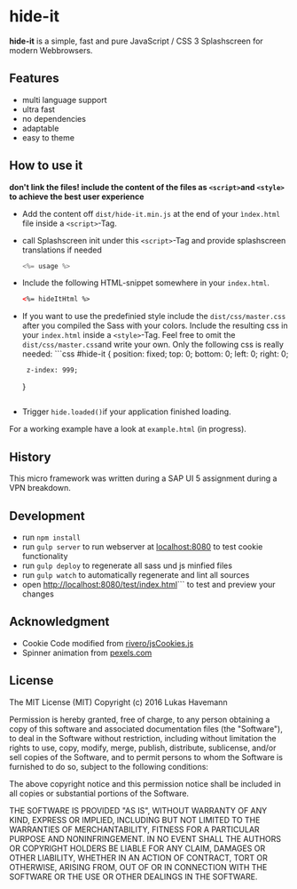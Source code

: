 # hide-it

**hide-it** is a simple, fast and pure JavaScript / CSS 3 Splashscreen for modern Webbrowsers.

## Features

 * multi language support
 * ultra fast
 * no dependencies
 * adaptable
 * easy to theme

## How to use it

**don't link the files! include the content of the files as ```<script>```and ```<style>``` to achieve the best user experience**

 * Add the content off ```dist/hide-it.min.js``` at the end of your ```ìndex.html``` file inside a ```<script>```-Tag.
 * call Splashscreen init under this ```<script>```-Tag and provide splashscreen translations if needed
    ```javascript
    <%= usage %>
    ```
    
 * Include the following HTML-snippet somewhere in your ```index.html```.
    ```html
    <%= hideItHtml %>
    ```
 * If you want to use the predefinied style include the ```dist/css/master.css``` after you compiled the Sass with your colors. Include the resulting css in your ```index.html``` inside a ```<style>```-Tag. Feel free to omit the ```dist/css/master.css```and write your own. Only the following css is really needed: 
       ```css
       #hide-it {
        position: fixed;
        top: 0;
        bottom: 0;
        left: 0;
        right: 0;

        z-index: 999;
      }
      ```

 * Trigger ```hide.loaded()```if your application finished loading.


For a working example have a look at  ```example.html``` (in progress).

## History

This micro framework was written during a SAP UI 5 assignment during a VPN breakdown. 


## Development

  * run ```npm install```
  * run ```gulp server``` to run webserver at [localhost:8080](http://localhost:8080) to test cookie functionality
  * run ```gulp deploy``` to regenerate all sass und js minfied files
  * run ```gulp watch``` to automatically regenerate and lint all sources
  * open [http://localhost:8080/test/index.html](http://localhost:8080/test/index.html)``` to test and preview your changes

## Acknowledgment

  * Cookie Code modified from [rivero/jsCookies.js](https://gist.github.com/jrivero/949141)
  * Spinner animation from [pexels.com](https://www.pexels.com/blog/css-only-loaders/)

## License

The MIT License (MIT)
Copyright (c) 2016 Lukas Havemann

Permission is hereby granted, free of charge, to any person obtaining a copy of this software and associated documentation files (the "Software"), to deal in the Software without restriction, including without limitation the rights to use, copy, modify, merge, publish, distribute, sublicense, and/or sell copies of the Software, and to permit persons to whom the Software is furnished to do so, subject to the following conditions:

The above copyright notice and this permission notice shall be included in all copies or substantial portions of the Software.

THE SOFTWARE IS PROVIDED "AS IS", WITHOUT WARRANTY OF ANY KIND, EXPRESS OR IMPLIED, INCLUDING BUT NOT LIMITED TO THE WARRANTIES OF MERCHANTABILITY, FITNESS FOR A PARTICULAR PURPOSE AND NONINFRINGEMENT. IN NO EVENT SHALL THE AUTHORS OR COPYRIGHT HOLDERS BE LIABLE FOR ANY CLAIM, DAMAGES OR OTHER LIABILITY, WHETHER IN AN ACTION OF CONTRACT, TORT OR OTHERWISE, ARISING FROM, OUT OF OR IN CONNECTION WITH THE SOFTWARE OR THE USE OR OTHER DEALINGS IN THE SOFTWARE.
